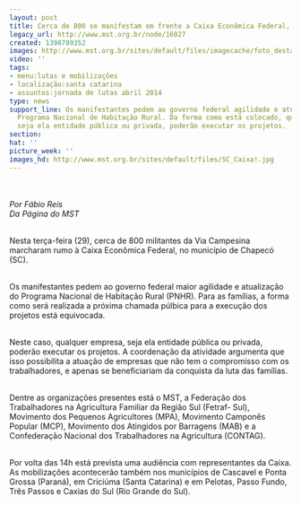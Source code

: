 ```yaml
---
layout: post
title: Cerca de 800 se manifestam em frente a Caixa Econômica Federal, em Chapecó
legacy_url: http://www.mst.org.br/node/16027
created: 1398789352
images: http://www.mst.org.br/sites/default/files/imagecache/foto_destaque/SC_Caixa!.jpg
video: ''
tags:
- menu:lutas e mobilizações
- localização:santa catarina
- assuntos:jornada de lutas abril 2014
type: news
support_line: Os manifestantes pedem ao governo federal agilidade e atualização do
  Programa Nacional de Habitação Rural. Da forma como está colocado, qualquer empresa,
  seja ela entidade pública ou privada, poderão executar os projetos.
section: 
hat: ''
picture_week: ''
images_hd: http://www.mst.org.br/sites/default/files/SC_Caixa!.jpg
---
```

<p><img style="margin: 10px;" src="http://www.mst.org.br/sites/default/files/SC_Caixa.jpg" alt=""></p><p><em>Por Fábio Reis<br></em><em>Da Página do MST</em></p><p><br>Nesta terça-feira (29), cerca de 800 militantes da Via Campesina marcharam rumo à Caixa Econômica Federal, no município de Chapecó (SC).</p><p><br>Os manifestantes pedem ao governo federal maior agilidade e atualização do Programa Nacional de Habitação Rural (PNHR). Para as famílias, a forma como será realizada a próxima chamada púlbica para a execução dos projetos está equivocada.</p><p><br>Neste caso, qualquer empresa, seja ela entidade pública ou privada, poderão executar os projetos.&nbsp;A coordenação da atividade argumenta que isso possibilita a atuação de empresas que não tem o compromisso com os trabalhadores, e apenas se beneficiariam da conquista da luta das famílias.</p><p><br>Dentre as organizações presentes está o MST, a Federação dos Trabalhadores na Agricultura Familiar da Região Sul (Fetraf- Sul), Movimento dos Pequenos Agricultores (MPA), Movimento Camponês Popular (MCP), Movimento dos Atingidos por Barragens (MAB) e a Confederação Nacional dos Trabalhadores na Agricultura (CONTAG).</p><p><br>Por volta das 14h está prevista uma audiência com representantes da Caixa. As mobilizações acontecerão também nos municípios de Cascavel e Ponta Grossa (Paraná), em Criciúma (Santa Catarina) e em Pelotas, Passo Fundo, Três Passos e Caxias do Sul (Rio Grande do Sul).</p><p>&nbsp;</p>
